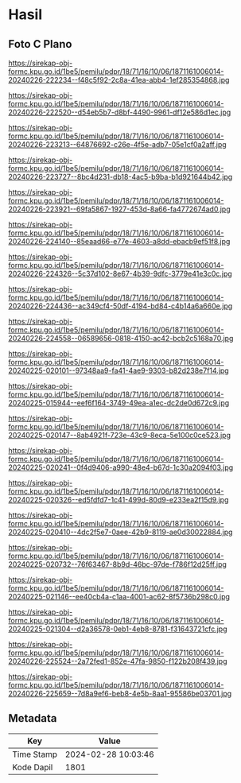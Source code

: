 # Hasil

## Foto C Plano

https://sirekap-obj-formc.kpu.go.id/1be5/pemilu/pdpr/18/71/16/10/06/1871161006014-20240226-222234--f48c5f92-2c8a-41ea-abb4-1ef285354868.jpg

https://sirekap-obj-formc.kpu.go.id/1be5/pemilu/pdpr/18/71/16/10/06/1871161006014-20240226-222520--d54eb5b7-d8bf-4490-9961-df12e586d1ec.jpg

https://sirekap-obj-formc.kpu.go.id/1be5/pemilu/pdpr/18/71/16/10/06/1871161006014-20240226-223213--64876692-c26e-4f5e-adb7-05e1cf0a2aff.jpg

https://sirekap-obj-formc.kpu.go.id/1be5/pemilu/pdpr/18/71/16/10/06/1871161006014-20240226-223727--8bc4d231-db18-4ac5-b9ba-b1d921644b42.jpg

https://sirekap-obj-formc.kpu.go.id/1be5/pemilu/pdpr/18/71/16/10/06/1871161006014-20240226-223921--69fa5867-1927-453d-8a66-fa4772674ad0.jpg

https://sirekap-obj-formc.kpu.go.id/1be5/pemilu/pdpr/18/71/16/10/06/1871161006014-20240226-224140--85eaad66-e77e-4603-a8dd-ebacb9ef51f8.jpg

https://sirekap-obj-formc.kpu.go.id/1be5/pemilu/pdpr/18/71/16/10/06/1871161006014-20240226-224326--5c37d102-8e67-4b39-9dfc-3779e41e3c0c.jpg

https://sirekap-obj-formc.kpu.go.id/1be5/pemilu/pdpr/18/71/16/10/06/1871161006014-20240226-224436--ac349cf4-50df-4194-bd84-c4b14a6a660e.jpg

https://sirekap-obj-formc.kpu.go.id/1be5/pemilu/pdpr/18/71/16/10/06/1871161006014-20240226-224558--06589656-0818-4150-ac42-bcb2c5168a70.jpg

https://sirekap-obj-formc.kpu.go.id/1be5/pemilu/pdpr/18/71/16/10/06/1871161006014-20240225-020101--97348aa9-fa41-4ae9-9303-b82d238e7f14.jpg

https://sirekap-obj-formc.kpu.go.id/1be5/pemilu/pdpr/18/71/16/10/06/1871161006014-20240225-015944--eef6f164-3749-49ea-a1ec-dc2de0d672c9.jpg

https://sirekap-obj-formc.kpu.go.id/1be5/pemilu/pdpr/18/71/16/10/06/1871161006014-20240225-020147--8ab4921f-723e-43c9-8eca-5e100c0ce523.jpg

https://sirekap-obj-formc.kpu.go.id/1be5/pemilu/pdpr/18/71/16/10/06/1871161006014-20240225-020241--0f4d9406-a990-48e4-b67d-1c30a2094f03.jpg

https://sirekap-obj-formc.kpu.go.id/1be5/pemilu/pdpr/18/71/16/10/06/1871161006014-20240225-020326--ed5fdfd7-1c41-499d-80d9-e233ea2f15d9.jpg

https://sirekap-obj-formc.kpu.go.id/1be5/pemilu/pdpr/18/71/16/10/06/1871161006014-20240225-020410--4dc2f5e7-0aee-42b9-8119-ae0d30022884.jpg

https://sirekap-obj-formc.kpu.go.id/1be5/pemilu/pdpr/18/71/16/10/06/1871161006014-20240225-020732--76f63467-8b9d-46bc-97de-f786f12d25ff.jpg

https://sirekap-obj-formc.kpu.go.id/1be5/pemilu/pdpr/18/71/16/10/06/1871161006014-20240225-021146--ee40cb4a-c1aa-4001-ac62-8f5736b298c0.jpg

https://sirekap-obj-formc.kpu.go.id/1be5/pemilu/pdpr/18/71/16/10/06/1871161006014-20240225-021304--d2a36578-0eb1-4eb8-8781-f31643721cfc.jpg

https://sirekap-obj-formc.kpu.go.id/1be5/pemilu/pdpr/18/71/16/10/06/1871161006014-20240226-225524--2a72fed1-852e-47fa-9850-f122b208f439.jpg

https://sirekap-obj-formc.kpu.go.id/1be5/pemilu/pdpr/18/71/16/10/06/1871161006014-20240226-225659--7d8a9ef6-beb8-4e5b-8aa1-95586be03701.jpg


## Metadata

| Key        | Value               |
| ---------- | ------------------- |
| Time Stamp | 2024-02-28 10:03:46 |
| Kode Dapil | 1801                |



